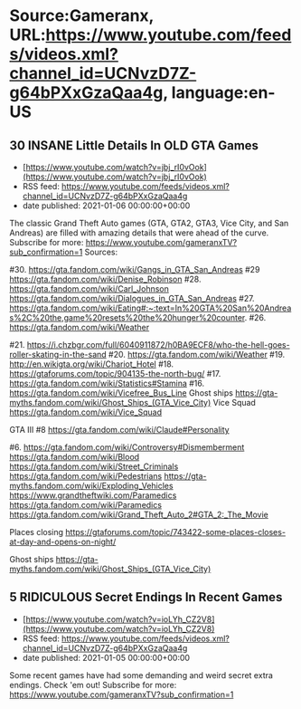 # Source:Gameranx, URL:https://www.youtube.com/feeds/videos.xml?channel_id=UCNvzD7Z-g64bPXxGzaQaa4g, language:en-US

## 30 INSANE Little Details In OLD GTA Games
 - [https://www.youtube.com/watch?v=jbj_rI0vOok](https://www.youtube.com/watch?v=jbj_rI0vOok)
 - RSS feed: https://www.youtube.com/feeds/videos.xml?channel_id=UCNvzD7Z-g64bPXxGzaQaa4g
 - date published: 2021-01-06 00:00:00+00:00

The classic Grand Theft Auto games (GTA, GTA2, GTA3, Vice City, and San Andreas) are filled with amazing details that were ahead of the curve.
Subscribe for more: https://www.youtube.com/gameranxTV?sub_confirmation=1
Sources:

#30.  https://gta.fandom.com/wiki/Gangs_in_GTA_San_Andreas
#29 https://gta.fandom.com/wiki/Denise_Robinson
#28.  https://gta.fandom.com/wiki/Carl_Johnson https://gta.fandom.com/wiki/Dialogues_in_GTA_San_Andreas
#27.  https://gta.fandom.com/wiki/Eating#:~:text=In%20GTA%20San%20Andreas%2C%20the,game%20resets%20the%20hunger%20counter. 
#26.  https://gta.fandom.com/wiki/Weather


#21.  https://i.chzbgr.com/full/6040911872/h0BA9ECF8/who-the-hell-goes-roller-skating-in-the-sand
#20.  https://gta.fandom.com/wiki/Weather
#19.  http://en.wikigta.org/wiki/Chariot_Hotel
#18.  https://gtaforums.com/topic/904135-the-north-bug/
#17.  https://gta.fandom.com/wiki/Statistics#Stamina
#16.  https://gta.fandom.com/wiki/Vicefree_Bus_Line
Ghost ships https://gta-myths.fandom.com/wiki/Ghost_Ships_(GTA_Vice_City)
Vice Squad https://gta.fandom.com/wiki/Vice_Squad

GTA III
#8  https://gta.fandom.com/wiki/Claude#Personality
 

#6.  https://gta.fandom.com/wiki/Controversy#Dismemberment
https://gta.fandom.com/wiki/Blood
https://gta.fandom.com/wiki/Street_Criminals      https://gta.fandom.com/wiki/Pedestrians
https://gta-myths.fandom.com/wiki/Exploding_Vehicles
https://www.grandtheftwiki.com/Paramedics   https://gta.fandom.com/wiki/Paramedics
https://gta.fandom.com/wiki/Grand_Theft_Auto_2#GTA_2:_The_Movie

Places closing
https://gtaforums.com/topic/743422-some-places-closes-at-day-and-opens-on-night/

Ghost ships https://gta-myths.fandom.com/wiki/Ghost_Ships_(GTA_Vice_City)

## 5 RIDICULOUS Secret Endings In Recent Games
 - [https://www.youtube.com/watch?v=ioLYh_CZ2V8](https://www.youtube.com/watch?v=ioLYh_CZ2V8)
 - RSS feed: https://www.youtube.com/feeds/videos.xml?channel_id=UCNvzD7Z-g64bPXxGzaQaa4g
 - date published: 2021-01-05 00:00:00+00:00

Some recent games have had some demanding and weird secret extra endings. Check 'em out!
Subscribe for more: https://www.youtube.com/gameranxTV?sub_confirmation=1

